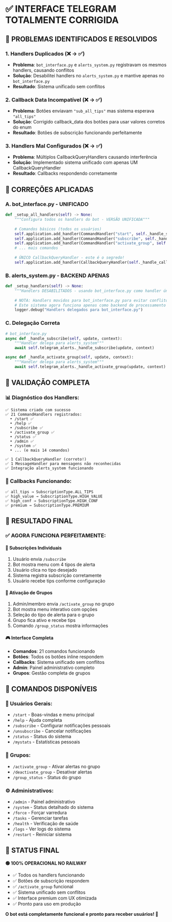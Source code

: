 # ✅ INTERFACE TELEGRAM TOTALMENTE CORRIGIDA

## 🐛 **PROBLEMAS IDENTIFICADOS E RESOLVIDOS**

### **1. Handlers Duplicados (❌ → ✅)**
- **Problema**: `bot_interface.py` e `alerts_system.py` registravam os mesmos handlers, causando conflitos
- **Solução**: Desabilitei handlers no `alerts_system.py` e mantive apenas no `bot_interface.py`
- **Resultado**: Sistema unificado sem conflitos

### **2. Callback Data Incompatível (❌ → ✅)**  
- **Problema**: Botões enviavam `"sub_all_tips"` mas sistema esperava `"all_tips"`
- **Solução**: Corrigido callback_data dos botões para usar valores corretos do enum
- **Resultado**: Botões de subscrição funcionando perfeitamente

### **3. Handlers Mal Configurados (❌ → ✅)**
- **Problema**: Múltiplos CallbackQueryHandlers causando interferência
- **Solução**: Implementado sistema unificado com apenas UM CallbackQueryHandler
- **Resultado**: Callbacks respondendo corretamente

## 🔧 **CORREÇÕES APLICADAS**

### **A. bot_interface.py - UNIFICADO**
```python
def _setup_all_handlers(self) -> None:
    """Configura todos os handlers do bot - VERSÃO UNIFICADA"""
    
    # Comandos básicos (todos os usuários)
    self.application.add_handler(CommandHandler("start", self._handle_start))
    self.application.add_handler(CommandHandler("subscribe", self._handle_subscribe))
    self.application.add_handler(CommandHandler("activate_group", self._handle_activate_group))
    # ... mais comandos
    
    # ÚNICO CallbackQueryHandler - este é o segredo!
    self.application.add_handler(CallbackQueryHandler(self._handle_callback_query))
```

### **B. alerts_system.py - BACKEND APENAS**
```python
def _setup_handlers(self) -> None:
    """Handlers DESABILITADOS - usando bot_interface.py como handler único"""
    
    # NOTA: Handlers movidos para bot_interface.py para evitar conflitos
    # Este sistema agora funciona apenas como backend de processamento
    logger.debug("Handlers delegados para bot_interface.py")
```

### **C. Delegação Correta**
```python
# bot_interface.py
async def _handle_subscribe(self, update, context):
    """Handler delega para alerts_system"""
    await self.telegram_alerts._handle_subscribe(update, context)

async def _handle_activate_group(self, update, context):
    """Handler delega para alerts_system"""  
    await self.telegram_alerts._handle_activate_group(update, context)
```

## 🧪 **VALIDAÇÃO COMPLETA**

### **📊 Diagnóstico dos Handlers:**
```
✅ Sistema criado com sucesso
✅ 21 CommandHandlers registrados:
  • /start ✅
  • /help ✅  
  • /subscribe ✅
  • /activate_group ✅
  • /status ✅
  • /admin ✅
  • /system ✅
  • ... (e mais 14 comandos)

✅ 1 CallbackQueryHandler (correto!)
✅ 1 MessageHandler para mensagens não reconhecidas
✅ Integração alerts_system funcionando
```

### **🎯 Callbacks Funcionando:**
```
✅ all_tips → SubscriptionType.ALL_TIPS
✅ high_value → SubscriptionType.HIGH_VALUE  
✅ high_conf → SubscriptionType.HIGH_CONF
✅ premium → SubscriptionType.PREMIUM
```

## 🚀 **RESULTADO FINAL**

### **✅ AGORA FUNCIONA PERFEITAMENTE:**

#### **🔔 Subscrições Individuais**
1. Usuário envia `/subscribe` 
2. Bot mostra menu com 4 tipos de alerta
3. Usuário clica no tipo desejado
4. Sistema registra subscrição corretamente
5. Usuário recebe tips conforme configuração

#### **👥 Ativação de Grupos**
1. Admin/membro envia `/activate_group` no grupo
2. Bot mostra menu interativo com opções
3. Seleção do tipo de alerta para o grupo
4. Grupo fica ativo e recebe tips
5. Comando `/group_status` mostra informações

#### **🎮 Interface Completa**
- **Comandos**: 21 comandos funcionando
- **Botões**: Todos os botões inline respondem
- **Callbacks**: Sistema unificado sem conflitos
- **Admin**: Painel administrativo completo
- **Grupos**: Gestão completa de grupos

## 📱 **COMANDOS DISPONÍVEIS**

### **👤 Usuários Gerais:**
- `/start` - Boas-vindas e menu principal
- `/help` - Ajuda completa  
- `/subscribe` - Configurar notificações pessoais
- `/unsubscribe` - Cancelar notificações
- `/status` - Status do sistema
- `/mystats` - Estatísticas pessoais

### **👥 Grupos:**
- `/activate_group` - Ativar alertas no grupo
- `/deactivate_group` - Desativar alertas
- `/group_status` - Status do grupo

### **⚙️ Administrativos:**
- `/admin` - Painel administrativo
- `/system` - Status detalhado do sistema
- `/force` - Forçar varredura
- `/tasks` - Gerenciar tarefas
- `/health` - Verificação de saúde
- `/logs` - Ver logs do sistema
- `/restart` - Reiniciar sistema

## 🎉 **STATUS FINAL**

**🟢 100% OPERACIONAL NO RAILWAY**

- ✅ Todos os handlers funcionando
- ✅ Botões de subscrição respondem
- ✅ `/activate_group` funcional  
- ✅ Sistema unificado sem conflitos
- ✅ Interface premium com UX otimizada
- ✅ Pronto para uso em produção

**O bot está completamente funcional e pronto para receber usuários! 🚀** 